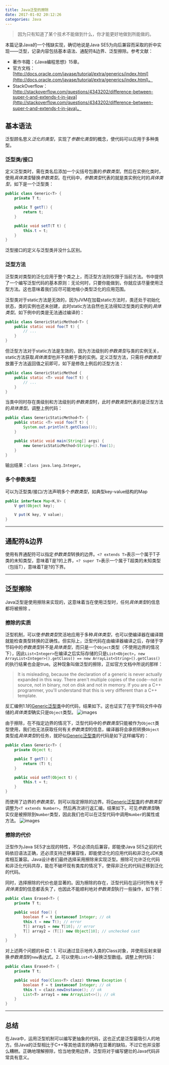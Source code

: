 ```yaml
---
title: Java泛型的擦除
date: 2017-01-02 20:12:26
categories: Java
---
```

<blockquote class="blockquote-center">因为只有知道了某个技术不能做到什么，你才能更好地做到所能做的。</blockquote>

本篇记录Java的一个残缺实现，确切地说是Java SE5为向后兼容而采取的折中实现——泛型，记录内容包括基本语法、通配符&边界、泛型擦除。<!-- more -->参考文献：
* 著作书籍：《Java编程思想》15章。
* 官方文档：[http://docs.oracle.com/javase/tutorial/extra/generics/index.html](http://docs.oracle.com/javase/tutorial/extra/generics/index.html)。
* StackOverflow：[http://stackoverflow.com/questions/4343202/difference-between-super-t-and-extends-t-in-java](http://stackoverflow.com/questions/4343202/difference-between-super-t-and-extends-t-in-java)。

## 基本语法
泛型顾名思义*泛化的类型*，实现了*参数化类型*的概念，使代码可以应用于多种类型。

### 泛型类/接口
定义泛型类时，需在类名后添加一个尖括号包裹的*参数类型*。然后在实例化类时，使用*具体类型*替换*参数类型*。在代码中，*参数类型*代表的就是类实例化时的*具体类型*，如下是一个泛型类：
```java
public class Generic<T> {
    private T t;

    public T getT() {
        return t;
    }

    public void setT(T t) {
        this.t = t;
    }
}
```
泛型接口的定义与泛型类并没什么区别。

### 泛型方法
泛型类对类型的泛化应用于整个类之上，而泛型方法则仅限于当前方法。书中提供了一个编写泛型代码的基本原则：无论何时，只要你能做到，你就应该尽量使用泛型方法。这也意味着我们应尽可能地缩小类型泛化的应用范围。

泛型类对于static方法是无效的，因为JVM在加载static方法时，类还处于初始化状态，类的实例也还未创建，此时static方法自然也无法得知泛型类的实例的*具体类型*。如下例中的类是无法通过编译的：
```java
public class GenericStaticMethod<T> {
    public static void foo(T t) {
        // ...
    }
}
```

但泛型方法对于static方法是生效的，因为方法级别的*参数类型*与类的实例无关，static方法获取*具体类型*也并不依赖于类的实例。定义泛型方法，只需将*参数类型*放置于方法返回值之前即可，如下是修改上例后的泛型方法：
```java
public class GenericStaticMethod {
    public static <T> void foo(T t) {
        // ...
    }
}
```
当类中同时存在类级别和方法级别的*参数类型*时，此时*参数类型*代表的是泛型方法的*具体类型*。调整上例代码：
```java
public class GenericStaticMethod<T> {
    public static <T> void foo(T t) {
        System.out.println(t.getClass());
    }

    public static void main(String[] args) {
        new GenericStaticMethod<String>().foo(1);
    }
}
```
输出结果：`class java.lang.Integer`。

### 多个参数类型
可以为泛型类/接口/方法声明多个*参数类型*，如典型key-value结构的Map
```java
public interface Map<K,V> {
    V get(Object key);

    V put(K key, V value);
}
```

---

## 通配符&边界
使用有界通配符可以指定*参数类型*转换的边界。`<? extends T>`表示一个属于T子类的未知类型，意味着T是?的上界，`<? super T>`表示一个属于T超类的未知类型（包括T），意味着T是?的下界。

---

## 泛型擦除
Java泛型是使用擦除来实现的，这意味着当在使用泛型时，任何*具体类型*的信息都将被擦除 。

### 擦除的实质
泛型机制，可以使*参数类型*灵活地应用于多种*具体类型*，也可以使编译器在编译期就能检查类型转换的正确性。但实际上，泛型代码在由编译器编译之后，存储于字节码中的*参数类型*并不是*具体类型*，而只是一个`Object`类型（不使用边界的情况下），因此`List<Integer>`在编译之后实际存储的只是`List<Object>`，`new ArrayList<Integer>().getClass() == new ArrayList<String>().getClass()`的执行结果也会是true。这种现象叫做泛型的擦除，正如官方文档中所说的那样：

> It is misleading, because the declaration of a generic is never actually expanded in this way. There aren't multiple copies of the code--not in source, not in binary, not on disk and not in memory. If you are a C++ programmer, you'll understand that this is very different than a C++ template.

反汇编例1.1的[Generic泛型类](#泛型类-接口)中的代码，结果如下。这也证实了在字节码文件中存储的*具体类型*确实只是`Object`类型。
![images](http://ogvr8n3tg.bkt.clouddn.com/Java%E6%B3%9B%E5%9E%8B%E7%9A%84%E6%93%A6%E9%99%A4/1.png)

由于擦除，在不指定边界的情况下，泛型代码中的*参数类型*只能被作为`Object`类型使用，我们也无法获取任何有关*参数类型*的信息，编译器将会承担转换`Object`类型成*具体类型*的任务，就好似[Generic泛型类](#泛型类-接口)的代码是如下这样编写的：
```java
public class Generic<T> {
    private Object t;

    public T getT() {
        return (T) t;
    }

    public void setT(Object t) {
        this.t = t;
    }
}
```

而使用了边界的*参数类型*，则可以指定擦除的边界。将[Generic泛型类](#泛型类-接口)的*参数类型*调整为`<T extends Number>`，然后再次进行返汇编，结果如下。可见*参数类型*确实仅是被擦除到`Number`类型，因此我们也可以在泛型代码中调用`Number`的属性或方法。
![images](http://ogvr8n3tg.bkt.clouddn.com/Java%E6%B3%9B%E5%9E%8B%E7%9A%84%E6%93%A6%E9%99%A4/2.png)

### 擦除的代价
泛型作为Java SE5才出现的特性，不仅必须向后兼容，即能使Java SE5之前的代码依旧语法正确，还必须支持迁移兼容性，即能使泛化的应用代码和非泛化JDK类库相互兼容。Java设计者们最终选择采用擦除来实现泛型。擦除可允许泛化代码和非泛化代码共存，能在不破坏现有类库的情况下，使得非泛化的代码迁移到泛化的代码。

同时，选择擦除的代价也是显著的。因为擦除的存在，泛型代码在运行时所有关于*具体类型*的信息都丢失了，也因此不能顺利地对*参数类型*执行一些操作，如下例：
```java
public class Erased<T> {
    private T t;

    public void foo() {
        boolean f = t instanceof Integer; // ok
        this.t = new T(); // error
        T[] array1 = new T[10]; // error
        T[] array2 = (T[]) new Object[10]; // unchecked cast
    }
}
```

对上述两个问题的补偿：1. 可以通过显示地传入类的Class对象，并使用反射来替换*参数类型*的`new`表达式。2. 可以使用`List<T>`替换泛型数组。调整上例代码：
```java
public class Erased<T> {
    private T t;

    public void foo(Class<T> clazz) throws Exception {
        boolean f = t instanceof Integer; // ok
        this.t = clazz.newInstance(); // ok
        List<T> array1 = new ArrayList<>(); // ok
    }
}
```

---

## 总结
在Java中，运用泛型机制可以编写更抽象的代码，这也正式是泛型最吸引人的地方。但Java的泛型相比于C++等其他语言的确存在显著的缺陷，不过它也并没那么糟糕。正确地理解擦除，恰当地使用边界，泛型将对于编写健壮的Java代码非常具有意义。
